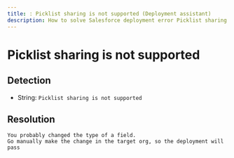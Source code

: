 ```yaml
---
title: : Picklist sharing is not supported (Deployment assistant)
description: How to solve Salesforce deployment error Picklist sharing is not supported
---
```

<!-- markdownlint-disable MD013 -->
# Picklist sharing is not supported

## Detection

- String: `Picklist sharing is not supported`

## Resolution

```shell
You probably changed the type of a field.
Go manually make the change in the target org, so the deployment will pass

```

